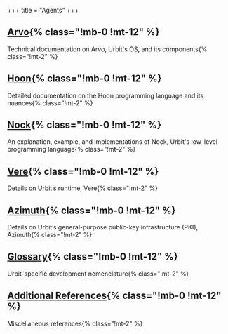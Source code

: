 +++
title = "Agents"
+++


## [Arvo](/system/kernel/arvo){% class="!mb-0 !mt-12" %}

Technical documentation on Arvo, Urbit's OS, and its components{% class="!mt-2" %}

## [Hoon](/language/hoon){% class="!mb-0 !mt-12" %}

Detailed documentation on the Hoon programming language and its nuances{% class="!mt-2" %}

## [Nock](/language/nock){% class="!mb-0 !mt-12" %}

An explanation, example, and implementations of Nock, Urbit's low-level programming language{% class="!mt-2" %}

## [Vere](/system/runtime){% class="!mb-0 !mt-12" %}

Details on Urbit’s runtime, Vere{% class="!mt-2" %}

## [Azimuth](/system/identity){% class="!mb-0 !mt-12" %}

Details on Urbit’s general-purpose public-key infrastructure (PKI), Azimuth{% class="!mt-2" %}

## [Glossary](/TODO-GLOSSARY){% class="!mb-0 !mt-12" %}

Urbit-specific development nomenclature{% class="!mt-2" %}

## [Additional References](/reference/additional){% class="!mb-0 !mt-12" %}

Miscellaneous references{% class="!mt-2" %}
